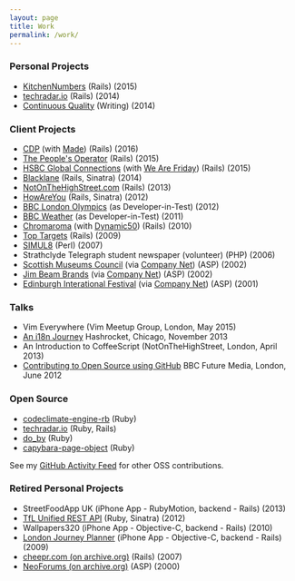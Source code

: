 ```yaml
---
layout: page
title: Work
permalink: /work/
---
```


### Personal Projects

* [KitchenNumbers] (Rails) (2015)
* [techradar.io] (Rails) (2014)
* [Continuous Quality] (Writing) (2014)

### Client Projects

* [CDP] (with [Made]) (Rails) (2016)
* [The People's Operator] (Rails) (2015)
* [HSBC Global Connections] (with [We Are Friday]) (Rails) (2015)
* [Blacklane] (Rails, Sinatra) (2014)
* [NotOnTheHighStreet.com] (Rails) (2013)
* [HowAreYou] (Rails, Sinatra) (2012)
* [BBC London Olympics] (as Developer-in-Test) (2012)
* [BBC Weather] (as Developer-in-Test) (2011)
* [Chromaroma] (with [Dynamic50]) (Rails) (2010)
* [Top Targets] (Rails) (2009)
* [SIMUL8] (Perl) (2007)
* Strathclyde Telegraph student newspaper (volunteer) (PHP) (2006)
* [Scottish Museums Council] (via [Company Net](http://www.company-net.com)) (ASP) (2002)
* [Jim Beam Brands](http://www.beamsuntory.com) (via [Company Net](http://www.company-net.com)) (ASP) (2002)
* [Edinburgh Interational Festival](http://www.eif.co.uk) (via [Company Net](http://www.company-net.com)) (ASP) (2001)

### Talks

* Vim Everywhere (Vim Meetup Group, London, May 2015)
* [An i18n Journey](http://www.slideshare.net/andyw8/an-i18njourney) Hashrocket, Chicago, November 2013
* An Introduction to CoffeeScript (NotOnTheHighStreet, London, April 2013)
* [Contributing to Open Source using GitHub](http://www.slideshare.net/andyw8/contributing-to-open-source-via-github) BBC Future Media, London, June 2012

### Open Source

* [codeclimate-engine-rb](https://github.com/andyw8/codeclimate-engine-rb) (Ruby)
* [techradar.io](https://github.com/andyw8/techradar) (Ruby, Rails)
* [do_by](https://github.com/andyw8/do_by) (Ruby)
* [capybara-page-object](https://github.com/andyw8/capybara-page-object) (Ruby)

See my [GitHub Activity Feed](https://github.com/andyw8?tab=activity) for other OSS contributions.

### Retired Personal Projects

* StreetFoodApp UK (iPhone App - RubyMotion, backend - Rails) (2013)
* [TfL Unified REST API] (Ruby, Sinatra) (2012)
* Wallpapers320 (iPhone App - Objective-C, backend - Rails) (2010)
* [London Journey Planner] (iPhone App - Objective-C, backend - Rails) (2009)
* [cheepr.com (on archive.org)] (Rails) (2007)
* [NeoForums (on archive.org)] (ASP) (2000)

[Dynamic50]: https://github.com/dynamic50
[We Are Friday]: http://wearefriday.com
[CDP]: http://cdp.net
[The People's Operator]: http://www.tpo.com
[Continuous Quality]: http://continuous-quality.herokuapp.com
[techradar.io]: http://techradar.io/
[HowAreYou]: https://web.archive.org/web/20141220050254/https://en-gb.howareyou.com/
[KitchenNumbers]: http://numbers.kitchen
[HSBC Global Connections]: https://globalconnections.hsbc.com/
[Blacklane]: https://www.blacklane.com/
[BBC London Olympics]: http://www.bbc.co.uk/sport/0/olympics/2012/
[BBC Weather]: http://www.bbc.co.uk/weather/
[NotOnTheHighStreet.com]: https://www.notonthehighstreet.com/
[Chromaroma]: https://www.chromaroma.com/
[cheepr.com (on archive.org)]: https://web.archive.org/web/20071124083541/http://www.cheepr.com/
[London Journey Planner]: https://iphonelondonjourneyplanner.wordpress.com
[TfL Unified REST API]: http://tfl-api.herokuapp.com
[Scottish Museums Council]: https://web.archive.org/web/20021124210410/http://www.scottishmuseums.org.uk/
[Top Targets]: https://www.tes.co.uk/article.aspx?storycode=2382886
[SIMUL8]: http://www.simul8.com
[NeoForums (on archive.org)]: https://web.archive.org/web/20010428030011/http://www.neoforums.org/neoforums/
[Made]: https://www.madetech.com
